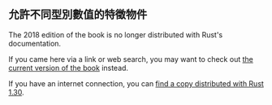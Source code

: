 ## 允許不同型別數值的特徵物件

The 2018 edition of the book is no longer distributed with Rust's documentation.

If you came here via a link or web search, you may want to check out [the current
version of the book](../ch17-02-trait-objects.html) instead.

If you have an internet connection, you can [find a copy distributed with
Rust
1.30](https://doc.rust-lang.org/1.30.0/book/2018-edition/ch17-02-trait-objects.html).